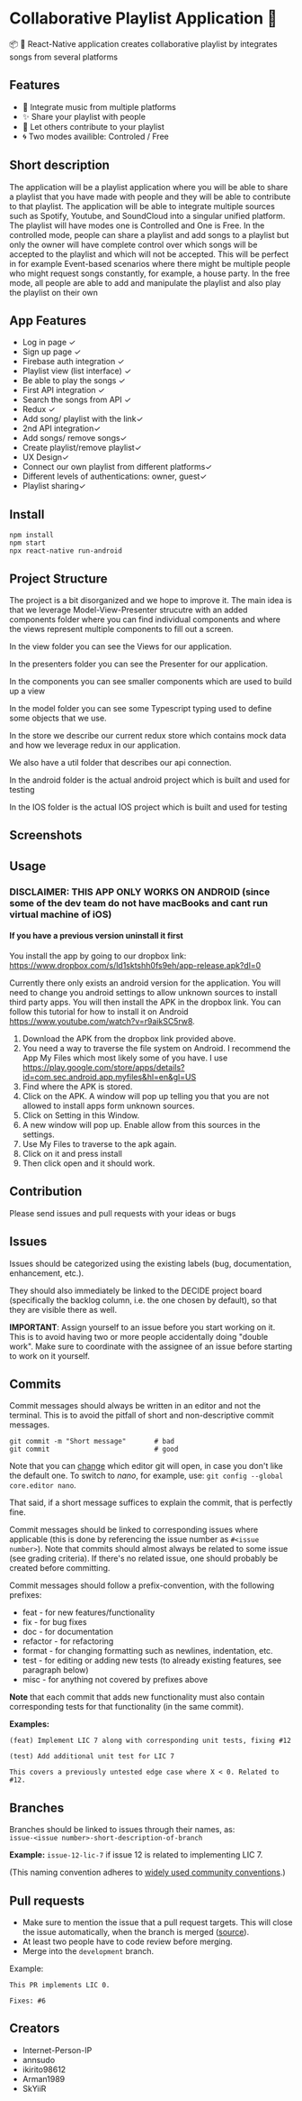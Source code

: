 # Collaborative Playlist Application 🎵 
📦 🚀  React-Native application creates collaborative playlist by integrates songs from several platforms 

## Features

-   🔎 Integrate music from multiple platforms 
-   ✨ Share your playlist with people 
-   🐝 Let others contribute to your playlist
-   🌀  Two modes availible: Controled / Free 

## Short description  
The application will be a playlist application where you will be able to share a playlist that you have made with people and they will be able to contribute to that playlist. The application will be able to integrate multiple sources such as Spotify, Youtube, and SoundCloud into a singular unified platform. The playlist will have modes one is Controlled and One is Free. In the controlled mode, people can share a playlist and add songs to a playlist but only the owner will have complete control over which songs will be accepted to the playlist and which will not be accepted. This will be perfect in for example Event-based scenarios where there might be multiple people who might request songs constantly, for example, a house party. In the free mode, all people are able to add and manipulate the playlist and also play the playlist on their own 

## App Features
- Log in page ✓
- Sign up page ✓
- Firebase auth integration ✓
- Playlist view (list interface) ✓
- Be able to play the songs ✓
- First API integration ✓ 
- Search the songs from API ✓
- Redux ✓ 
- Add song/ playlist with the link✓
- 2nd API integration✓
- Add songs/ remove songs✓
- Create playlist/remove playlist✓
- UX Design✓
- Connect our own playlist from different platforms✓
- Different levels of authentications: owner, guest✓
- Playlist sharing✓
 


                   

## Install

```
npm install
npm start
npx react-native run-android
```

## Project Structure
The project is a bit disorganized and we hope to improve it. The main idea is that we leverage Model-View-Presenter strucutre with an added components folder where you can find individual components and where the views represent multiple components to fill out a screen.

In the view folder you can see the Views for our application.

In the presenters folder you can see the Presenter for our application.

In the components you can see smaller components which are used to build up a view

In the model folder you can see some Typescript typing used to define some objects that we use. 

In the store we describe our current redux store which contains mock data and how we leverage redux in our application.

We also have a util folder that describes our api connection. 

In the android folder is the actual android project which is built and used for testing

In the IOS folder is the actual IOS project which is built and used for testing

## Screenshots

## Usage
### DISCLAIMER: THIS APP ONLY WORKS ON ANDROID (since some of the dev team do not have macBooks and cant run virtual machine of iOS)
#### If you have a previous version uninstall it first 
You install the app by going to our dropbox link: https://www.dropbox.com/s/ld1sktshh0fs9eh/app-release.apk?dl=0

Currently there only exists an android version for the application. You will need to change you android settings to allow unknown sources to install third party apps. You will then install the APK in the dropbox link. You can follow this tutorial for how to install it on Android https://www.youtube.com/watch?v=r9aikSC5rw8.



1. Download the APK from the dropbox link provided above.
2. You need a way to traverse the file system on Android. I recommend the App My Files which most likely some of you have. I use https://play.google.com/store/apps/details?id=com.sec.android.app.myfiles&hl=en&gl=US
3. Find where the APK is stored.
4. Click on the APK. A window will pop up telling you that you are not allowed to install apps form unknown sources.
5. Click on Setting in this Window.
6. A new window will pop up. Enable allow from this sources in the settings.
7. Use My Files to traverse to the apk again.
8. Click on it and press install
9. Then click open and it should work.

## Contribution
Please send issues and pull requests with your ideas or bugs 

## Issues

Issues should be categorized using the existing labels (bug, documentation, enhancement, etc.).

They should also immediately be linked to the DECIDE project board (specifically the backlog column, i.e. the one chosen by default), so that they are visible there as well.

**IMPORTANT**: Assign yourself to an issue before you start working on it. This is to avoid having two or more people accidentally doing "double work". Make sure to coordinate with the assignee of an issue before starting to work on it yourself.

## Commits

Commit messages should always be written in an editor and not the terminal. This is to avoid the pitfall of short and non-descriptive commit messages.

```
git commit -m "Short message"       # bad
git commit                          # good
```

Note that you can [change](https://git-scm.com/book/en/v2/Customizing-Git-Git-Configuration#_core_editor) which editor git will open, in case you don't like the default one. To switch to *nano*, for example, use: `git config --global core.editor nano`.

That said, if a short message suffices to explain the commit, that is perfectly fine.

Commit messages should be linked to corresponding issues where applicable (this is done by referencing the issue number as `#<issue number>`). Note that commits should almost always be related to some issue (see grading criteria). If there's no related issue, one should probably be created before committing.

Commit messages should follow a prefix-convention, with the following prefixes:
* feat - for new features/functionality
* fix - for bug fixes
* doc - for documentation
* refactor - for refactoring
* format - for changing formatting such as newlines, indentation, etc.
* test - for editing or adding new tests (to already existing features, see paragraph below)
* misc - for anything not covered by prefixes above

**Note** that each commit that adds new functionality must also contain corresponding tests for that functionality (in the same commit).

**Examples:**

```
(feat) Implement LIC 7 along with corresponding unit tests, fixing #12
```

```
(test) Add additional unit test for LIC 7

This covers a previously untested edge case where X < 0. Related to #12.
```

## Branches

Branches should be linked to issues through their names, as:  
`issue-<issue number>-short-description-of-branch`

**Example:** `issue-12-lic-7` if issue 12 is related to implementing LIC 7.

(This naming convention adheres to [widely used community conventions](https://github.com/agis/git-style-guide#branches).)

## Pull requests

* Make sure to mention the issue that a pull request targets. This will close the issue automatically, when the branch is merged ([source](https://docs.github.com/en/github/managing-your-work-on-github/linking-a-pull-request-to-an-issue#linking-a-pull-request-to-an-issue-using-a-keyword)).
* At least two people have to code review before merging.
* Merge into the `development` branch. 

Example:
```
This PR implements LIC 0.

Fixes: #6
```


## Creators
- Internet-Person-IP
- annsudo
- ikirito98612
- Arman1989
- SkYiiR

